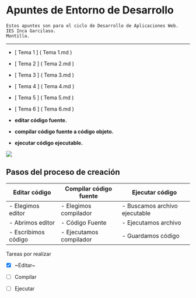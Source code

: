 # Apuntes de Entorno de Desarrollo

```
Estos apuntes son para el ciclo de Desarrollo de Aplicaciones Web.
IES Inca Garcilaso.
Montilla.
```
---

 - [ Tema 1 ] ( Tema 1.md )
 - [ Tema 2 ] ( Tema 2.md )
 - [ Tema 3 ] ( Tema 3.md )
 - [ Tema 4 ] ( Tema 4.md )
 - [ Tema 5 ] ( Tema 5.md )
 - [ Tema 6 ] ( Tema 6.md )

 - **editar código fuente.**
 - **compilar código fuente a código objeto.**
 - **ejecutar código ejecutable.**
   
  ![]( https://localdab.org/wp-content/uploads/2022/11/Compiler-2.jpg )

 ## Pasos del proceso de creación 

| Editar código      |        Compilar código fuente       |       Ejecutar código
 --------------------|-------------------------------------|-------------------------------|
| - Elegimos editor  | - Elegimos compilador               | - Buscamos archivo ejecutable |
| - Abrimos editor   | - Código Fuente                     | - Ejecutamos archivo          |
| - Escribimos código| - Ejecutamos compilador             | - Guardamos código            |
  
  
  
   Tareas por realizar
   
   - [x] ~Editar~
   - [ ] Compilar
   - [ ] Ejecutar
    
  
 
   
   
  
